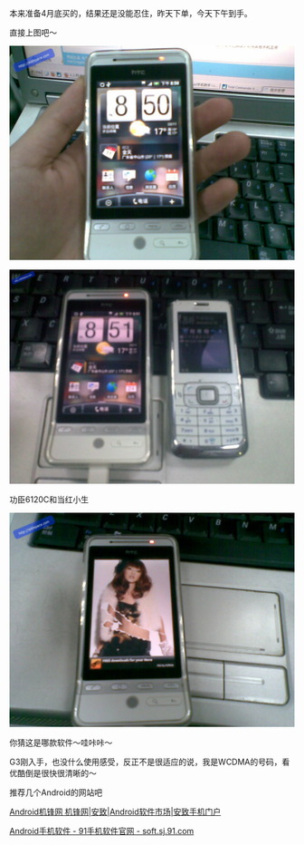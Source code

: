 

本来准备4月底买的，结果还是没能忍住，昨天下单，今天下午到手。

直接上图吧～

[![image](/images/2010/03/20100311(001).jpg)](../../static/images/upload_dropbox/201003/20100311(001).jpg)

[![image](/images/upload_dropbox/201003/11032010236.jpg)](../../static/images/upload_dropbox/201003/11032010236.jpg)

功臣6120C和当红小生

[![image](/images/upload_dropbox/201003/20100311.jpg)](../../static/images/upload_dropbox/201003/20100311.jpg)

你猜这是哪款软件～哇咔咔～

G3刚入手，也没什么使用感受，反正不是很适应的说，我是WCDMA的号码，看优酷倒是很快很清晰的～

推荐几个Android的网站吧

[Android机锋网 机锋网|安致|Android软件市场|安致手机门户](http://www.androidin.net/bbs/index.php)

[Android手机软件 - 91手机软件官网 - soft.sj.91.com](http://soft.sj.91.com/android/)


